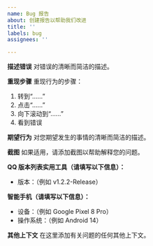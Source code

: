 ```yaml
---
name: Bug 报告
about: 创建报告以帮助我们改进
title: ''
labels: bug
assignees: ''

---
```


**描述错误**
对错误的清晰而简洁的描述。

**重现步骤**
重现行为的步骤：
1. 转到“……”
2. 点击“……”
3. 向下滚动到“……”
4. 看到错误

**期望行为**
对您期望发生的事情的清晰而简洁的描述。

**截图**
如果适用，请添加截图以帮助解释您的问题。

**QQ 版本列表实用工具（请填写以下信息）：**
- 版本：（例如 v1.2.2-Release）

**智能手机（请填写以下信息）：**
 - 设备：（例如 Google Pixel 8 Pro）
 - 操作系统：（例如 Android 14）

**其他上下文**
在这里添加有关问题的任何其他上下文。

